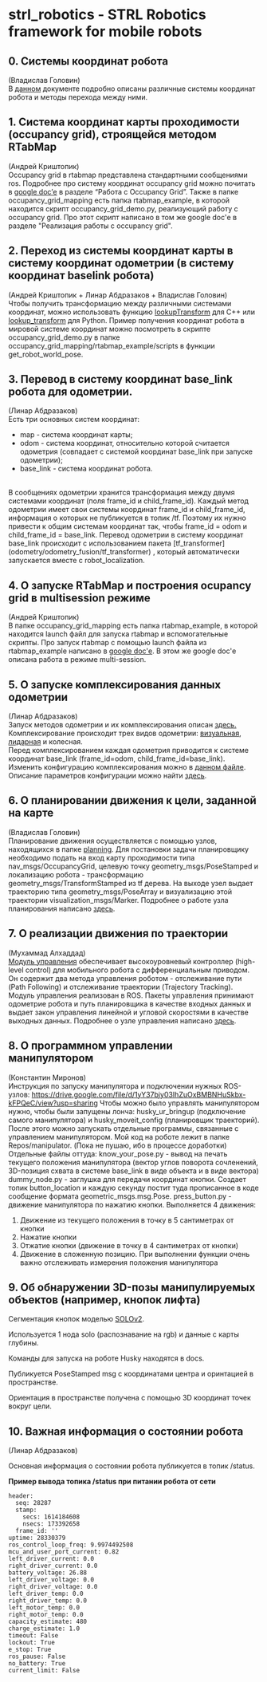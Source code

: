 # strl_robotics - STRL Robotics framework for mobile robots


**0. Системы координат робота** 
---
(Владислав Головин)<br/>
В [данном](https://docs.google.com/document/d/1kGfOnIeC5bWjCJzUTDcP0kC__uoBlPgtL3U_gv5E1-A/edit?usp=sharing) документе подробно описаны различные системы координат робота и методы перехода между ними.



**1. Система координат карты проходимости (occupancy grid), строящейся методом RTabMap** 
---
(Андрей Криштопик)<br/>
Occupancy grid в rtabmap представлена стандартными сообщениями ros. Подробнее про систему координат occupancy grid можно почитать в [google doc’е](https://docs.google.com/document/d/1c-a6FynTeuAUqqo1ZnpUuR1_c4Y5wkpEJcfqtCDtESY/edit?usp=sharing) в разделе “Работа с Occupancy Grid”. Также в папке occupancy\_grid\_mapping есть папка rtabmap\_example, в которой находится скрипт occupancy\_grid\_demo.py, реализующий работу с occupancy grid. Про этот скрипт написано в том же google doc'е в разделе "Реализация работы с occupancy grid".



**2. Переход из системы координат карты в систему координат одометрии (в систему координат baselink робота)** 
---
(Андрей Криштопик + Линар Абдразаков + Владислав Головин)<br/>
Чтобы получить трансформацию между различными системами координат, можно использовать функцию [lookupTransform](http://wiki.ros.org/tf2/Tutorials/Writing%20a%20tf2%20listener%20%28C%2B%2B%29) для C++ или [lookup_transform](http://wiki.ros.org/tf2/Tutorials/Writing%20a%20tf2%20listener%20%28Python%29) для Python. Пример получения координат робота в мировой системе координат можно посмотреть в скрипте occupancy\_grid\_demo.py в папке occupancy\_grid\_mapping/rtabmap\_example/scripts в функции get\_robot\_world\_pose. 



**3. Перевод в систему координат base_link робота для одометрии.** 
---
(Линар Абдразаков)<br/>
Есть три основных систем координат:
- map - система координат карты;
- odom - система координат, относительно которой считается одометрия (совпадает с системой координат base_link при запуске одометрии);
- base_link - система координат робота.
<br/>
В сообщениях одометрии хранится трансформация между двумя системами координат (поля frame_id и child_frame_id). Каждый метод одометрии имеет свои системы координат frame_id и child_frame_id, информация о которых не публикуется в топик /tf. Поэтому их нужно привести к общим системам координат так, чтобы frame_id = odom и child_frame_id = base_link. 
Перевод одометрии в систему координат base_link происходит с использованием пакета [tf_transformer](odometry/odometry_fusion/tf_transformer) , который автоматически запускается вместе с robot_localization.



**4. О запуске RTabMap и построения ocupancy grid в multisession режиме** 
---
(Андрей Криштопик)<br/>
В папке occupancy\_grid\_mapping есть папка rtabmap\_example, в которой находится launch файл для запуска rtabmap и вспомогательные скрипты. Про запуск rtabmap с помощью launch файла из rtabmap\_example написано в [google doc'е](https://docs.google.com/document/d/1CMNFhYlmfJb-XJJDk92J0y-mMTqQdyz_rtd2w-TJOmI/edit?usp=sharing). В этом же google doc'е описана работа в режиме multi-session.



**5. О запуске комплексирования данных одометрии** 
---
(Линар Абдразаков)<br/>
Запуск методов одометрии и их комплексирования описан [здесь.](odometry) <br/>
Комплексирование происходит трех видов одометрии: [визуальная](odometry/visual_odometry), [лидарная](odometry/lidar_odometry) и колесная. <br/>
Перед комплексированием каждая одометрия приводится к системе координат base_link (frame_id=odom, child_frame_id=base_link).
Изменить конфигурацию комплексирования можно в [данном файле](odometry/odometry_fusion/robot_localization/params/husky_mipt_odometry_fusion.yaml). Описание параметров конфигурации можно найти [здесь](http://docs.ros.org/en/melodic/api/robot_localization/html/state_estimation_nodes.html). 


**6. О планировании движения к цели, заданной на карте** 
---
(Владислав Головин)<br/>
Планирование движения осуществляется с помощью узлов, находящихся в папке [planning](planning). Для постановки задачи планировщику необходимо подать на вход карту проходимости типа nav_msgs/OccupancyGrid, целевую точку geometry_msgs/PoseStamped и локализацию робота - трансформацию geometry_msgs/TransformStamped из tf дерева. На выходе узел выдает траекторию типа geometry_msgs/PoseArray и визуализацию этой траектории visualization_msgs/Marker. Подробнее о работе узла планирования написано [здесь](planning/README.md).

**7. О реализации движения по траектории** 
---
(Мухаммад Алхаддад)<br/>
[Модуль управления](control) обеспечивает высокоуровневый контроллер (high-level control) для мобильного робота с дифференциальным приводом. Он содержит два метода управления роботом - отслеживание пути (Path Following) и отслеживание траектории (Trajectory Tracking). Модуль управления реализован в ROS. Пакеты управления принимают одометрие робота и путь планировщика в качестве входных данных и выдает закон управления линейной и угловой скоростями в качестве выходных данных. Подробнее о узле управления написано [здесь](control). 

**8. О программном управлении манипулятором** 
---
(Константин Миронов)<br/>
Инструкция по запуску манипулятора и подключении нужных ROS-узлов: https://drive.google.com/file/d/1yY37bjy03IhZuOxBMBNHuSkbx-kFPQeC/view?usp=sharing
Чтобы можно было управлять манипулятором нужно, чтобы были запущены лонча: husky_ur_bringup (подключение самого манипулятора) и husky_moveit_config (планировщик траекторий). После этого можно запускать отдельные программы, связанные с управлением манипулятором.
Мой код на роботе лежит в папке Repos/manipulator. (Пока не пушаю, ибо в процессе доработки) Отдельные файлы оттуда:
know_your_pose.py - вывод на печать текущего положения манипулятора (вектор углов поворота сочленений, 3D-позиция схвата в системе base_link в виде объекта и в виде вектора)
dummy_node.py - заглушка для передачи координат кнопки. Создает топик button_location и каждую секунду постит туда прописанное в коде сообщение формата geometric_msgs.msg.Pose.
press_button.py - движение манипулятора по нажатию кнопки. Выполняется 4 движения:
1) Движение из текущего положения в точку в 5 сантиметрах от кнопки
2) Нажатие кнопки
3) Отжатие кнопки (движение в точку в 4 сантиметрах от кнопки)
4) Движение в сложенную позицию.
При выполнении функции очень важно отслеживать измерения положения манипулятора


**9. Об обнаружении 3D-позы манипулируемых объектов (например, кнопок лифта)** 
---
Сегментация кнопок моделью [SOLOv2](https://github.com/WXinlong/SOLO).

Используется 1 нода solo (распознавание на rgb) и данные с карты глубины.

Команды для запуска на роботе Husky находятся в docs.

Публикуется PoseStamped msg с координатами центра и оринтацией в пространстве.

Ориентация в пространстве получена с помощью 3D координат точек вокруг цели.

**10. Важная информация о состоянии робота** 
---
(Линар Абдразаков)<br/>

Основная информация о состоянии робота публикуется в топик /status. 

**Пример вывода топика /status при питании робота от сети**

```
header:                              
  seq: 28287
  stamp:
    secs: 1614184608
    nsecs: 173392658
  frame_id: ''
uptime: 28330379
ros_control_loop_freq: 9.9974492508
mcu_and_user_port_current: 0.82
left_driver_current: 0.0
right_driver_current: 0.0
battery_voltage: 26.88
left_driver_voltage: 0.0
right_driver_voltage: 0.0
left_driver_temp: 0.0
right_driver_temp: 0.0
left_motor_temp: 0.0
right_motor_temp: 0.0
capacity_estimate: 480
charge_estimate: 1.0
timeout: False
lockout: True
e_stop: True
ros_pause: False
no_battery: True
current_limit: False
```
